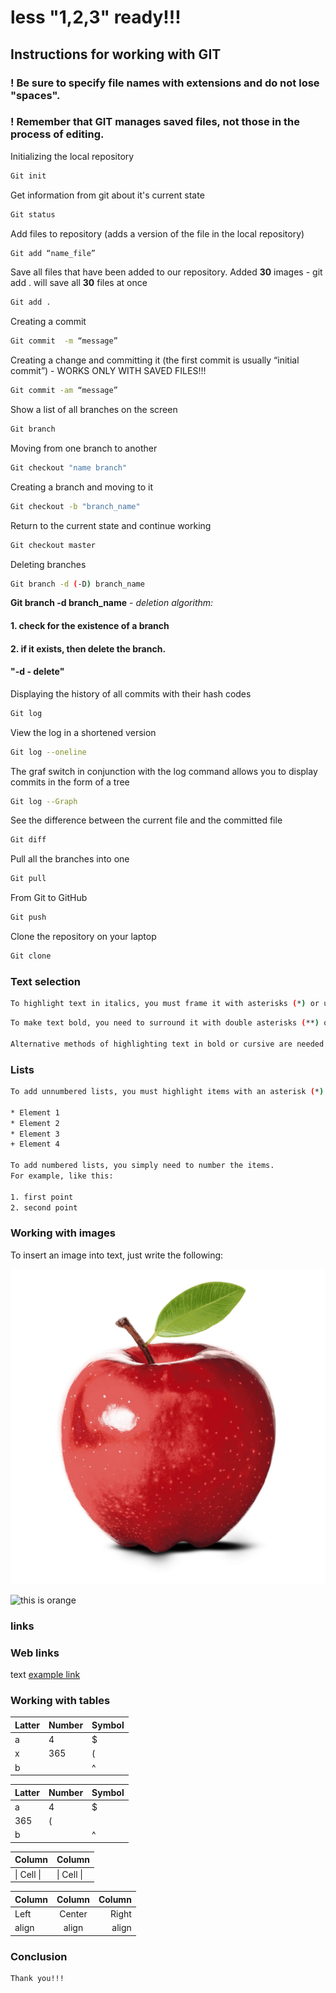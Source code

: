 # less "1,2,3" ready!!!

## Instructions for working with GIT

### ! Be sure to specify file names with extensions and do not lose "spaces".

### ! Remember that GIT manages saved files, not those in the process of editing.

Initializing the local repository  

```sh
Git init
```  
Get information from git about it's current state  

```sh
Git status
```  

Add files to repository (adds a version of the file in the local repository)

```sh
Git add “name_file”
```  

Save all files that have been added to our repository. Added **30** images - git add . will save all **30** files at once  

```sh
Git add .
```  

Creating a commit  

```sh  
Git commit  -m “message”
```  

Creating a change and committing it (the first commit is usually “initial commit”) - WORKS ONLY WITH SAVED FILES!!!

```sh
Git commit -am “message”
```  

Show a list of all branches on the screen   

```sh    
Git branch
```  
   
Moving from one branch to another   

```sh  
Git checkout "name branch"
```  

Creating a branch and moving to it  

```sh  
Git checkout -b "branch_name"
```  

Return to the current state and continue working

```sh  
Git checkout master
```  

Deleting branches  

```sh  
Git branch -d (-D) branch_name
```  
**Git branch -d branch_name** - *deletion algorithm:*

#### 1. check for the existence of a branch 
#### 2. if it exists, then delete the branch.
#### "-d - delete"

Displaying the history of all commits with their hash codes  

```sh  
Git log
```  

View the log in a shortened version  

```sh  
Git log --oneline
```  

The graf switch in conjunction with the log command allows you to display commits in the form of a tree  

```sh  
Git log --Graph
```  

See the difference between the current file and the committed file  

```sh  
Git diff
```  

Pull all the branches into one

```sh
Git pull
```  

From Git to GitHub

```sh
Git push
```

Clone the repository on your laptop

```sh  
Git clone
```  

### Text selection

```sh
To highlight text in italics, you must frame it with asterisks (*) or underscore (_). For example, *like this* or _like this_.
```  

```sh  
To make text bold, you need to surround it with double asterisks (**) or double underscore (__). For example, **like this** or __like this__.  

Alternative methods of highlighting text in bold or cursive are needed so that we can combine both of these methods. For example, _text can be in italics and still be **bold**_.
```   

### Lists

```sh
To add unnumbered lists, you must highlight items with an asterisk (*) or plus sign +. For example, like this:   

* Element 1  
* Element 2  
* Element 3  
+ Element 4

To add numbered lists, you simply need to number the items.
For example, like this:  

1. first point
2. second point
```

### Working with images

To insert an image into text, just write the following:  

![this is apple](apple.jpg)  

![this is orange](orange.png)

### links

### Web links  

text [example link](httml.example.com "tooltip")

### Working with tables

Latter | Number | Symbol
------ | ------|----------
a      | 4     | $
x      | 365    | (
b      |       | ^  

Latter| Number| Symbol
---|---|---
a|4|$
 |365|(
b| |^  

Column | Column
------ | ------
\| Cell \|| \| Cell \|  


Column | Column | Column
:----- | :----: | -----:
Left   | Center | Right
align  | align  | align

### Conclusion

```sh
Thank you!!!
```